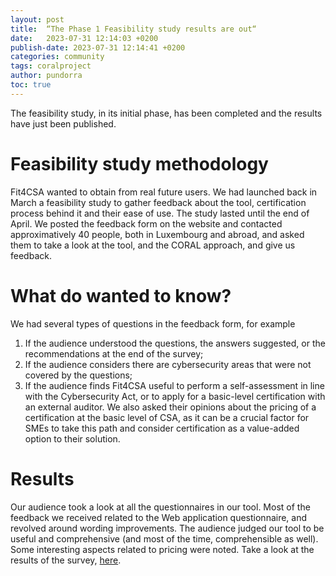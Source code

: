 ```yaml
---
layout: post
title:  “The Phase 1 Feasibility study results are out“
date:   2023-07-31 12:14:03 +0200
publish-date: 2023-07-31 12:14:41 +0200
categories: community
tags: coralproject
author: pundorra
toc: true
---
```


The feasibility study, in its initial phase, has been completed and the results have just been published.

# Feasibility study methodology 

Fit4CSA wanted to obtain from real future users. We had launched back in March a feasibility study to gather feedback about the tool, certification process behind it and their ease of use. The study lasted until the end of April.  We posted the feedback form on the website and contacted approximatively 40 people, both in Luxembourg and abroad, and asked them to take a look at the tool, and the CORAL approach, and give us feedback.

# What do wanted to know?
We had several types of questions in the feedback form, for example
1. If the audience understood the questions, the answers suggested, or the recommendations at the end of the survey;
2. If the audience considers there are cybersecurity areas that were not covered by the questions;
3. If the audience finds Fit4CSA useful to perform a self-assessment in line with the Cybersecurity Act, or to apply for a basic-level certification with an external auditor.
We also asked their opinions about the pricing of a certification at the basic level of CSA, as it can be a crucial factor for SMEs to take this path and consider certification as a value-added option to their solution.

# Results
Our audience took a look at all the questionnaires in our tool. Most of the feedback we received related to the Web application questionnaire, and revolved around wording improvements. The audience judged our tool to be useful and comprehensive (and most of the time, comprehensible as well). Some interesting aspects related to pricing were noted. 
Take a look at the results of the survey, [here](/assets/docs/CORAL-FeasibilityStudyReport-v1.0.pdf).


